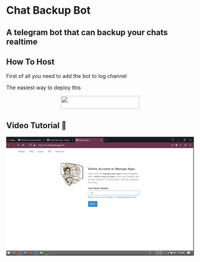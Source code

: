 # Chat Backup Bot
## A telegram bot that can backup your chats realtime

## How To Host

First of all you need to add the bot to log channel

The easiest way to deploy this

<p align="center"><a href="https://heroku.com/deploy?template=https://github.com/charindthjaindu/ChatBackupBot"> <img src="https://img.shields.io/badge/Deploy%20To%20Heroku-blueviolet?style=for-the-badge&logo=heroku" width="210" height="34.45"/></a></p>

## Video Tutorial 🎥

  [![Tutorial](image_2021-04-30_070910.png)](https://youtu.be/NBKnb3KT5Bg "Tutorial")
